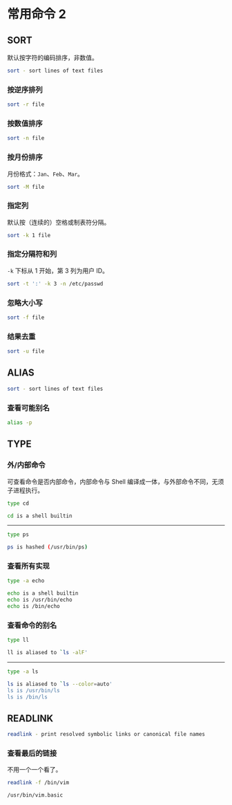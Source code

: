 # 常用命令 2

## SORT

默认按字符的编码排序，非数值。

```bash
sort - sort lines of text files
```

### 按逆序排列

```bash
sort -r file
```

### 按数值排序

```bash
sort -n file
```

### 按月份排序

月份格式：`Jan`、`Feb`、`Mar`。

```bash
sort -M file
```

### 指定列

默认按（连续的）空格或制表符分隔。

```bash
sort -k 1 file
```

### 指定分隔符和列

`-k` 下标从 1 开始，第 3 列为用户 ID。

```bash
sort -t ':' -k 3 -n /etc/passwd
```

### 忽略大小写

```bash
sort -f file
```

### 结果去重

```bash
sort -u file
```

## ALIAS

```bash
sort - sort lines of text files
```

### 查看可能别名

```bash
alias -p
```

## TYPE

### 外/内部命令

可查看命令是否内部命令，内部命令与 Shell 编译成一体，与外部命令不同，无须子进程执行。

```bash
type cd
```

```bash
cd is a shell builtin
```

***

```bash
type ps
```

```bash
ps is hashed (/usr/bin/ps)
```

### 查看所有实现

```bash
type -a echo
```

```bash
echo is a shell builtin
echo is /usr/bin/echo
echo is /bin/echo
```

### 查看命令的别名

```bash
type ll
```

```bash
ll is aliased to `ls -alF'
```

***

```bash
type -a ls
```

```bash
ls is aliased to `ls --color=auto'
ls is /usr/bin/ls
ls is /bin/ls
```

## READLINK

```bash
readlink - print resolved symbolic links or canonical file names
```

### 查看最后的链接

不用一个一个看了。

```bash
readlink -f /bin/vim
```

```bash
/usr/bin/vim.basic
```

